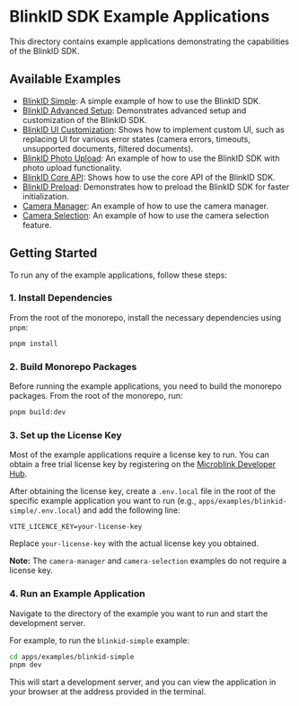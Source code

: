 # BlinkID SDK Example Applications

This directory contains example applications demonstrating the capabilities of the BlinkID SDK.

## Available Examples

*   [BlinkID Simple](./blinkid-simple/): A simple example of how to use the BlinkID SDK.
*   [BlinkID Advanced Setup](./blinkid-advanced-setup/): Demonstrates advanced setup and customization of the BlinkID SDK.
*   [BlinkID UI Customization](./blinkid-ui-customization/): Shows how to implement custom UI, such as replacing UI for various error states (camera errors, timeouts, unsupported documents, filtered documents).
*   [BlinkID Photo Upload](./blinkid-photo-upload/): An example of how to use the BlinkID SDK with photo upload functionality.
*   [BlinkID Core API](./blinkid-core-api/): Shows how to use the core API of the BlinkID SDK.
*   [BlinkID Preload](./blinkid-preload/): Demonstrates how to preload the BlinkID SDK for faster initialization.
*   [Camera Manager](./camera-manager/): An example of how to use the camera manager.
*   [Camera Selection](./camera-selection/): An example of how to use the camera selection feature.

## Getting Started

To run any of the example applications, follow these steps:

### 1. Install Dependencies

From the root of the monorepo, install the necessary dependencies using `pnpm`:

```bash
pnpm install
```

### 2. Build Monorepo Packages

Before running the example applications, you need to build the monorepo packages. From the root of the monorepo, run:

```bash
pnpm build:dev
```

### 3. Set up the License Key

Most of the example applications require a license key to run. You can obtain a free trial license key by registering on the [Microblink Developer Hub](https://developer.microblink.com/license/new).

After obtaining the license key, create a `.env.local` file in the root of the specific example application you want to run (e.g., `apps/examples/blinkid-simple/.env.local`) and add the following line:

```
VITE_LICENCE_KEY=your-license-key
```

Replace `your-license-key` with the actual license key you obtained.

**Note:** The `camera-manager` and `camera-selection` examples do not require a license key.

### 4. Run an Example Application

Navigate to the directory of the example you want to run and start the development server.

For example, to run the `blinkid-simple` example:

```bash
cd apps/examples/blinkid-simple
pnpm dev
```

This will start a development server, and you can view the application in your browser at the address provided in the terminal. 